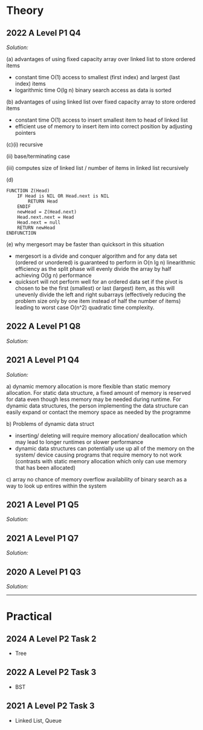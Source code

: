 # Theory
## 2022 A Level P1 Q4
*Solution:*

(a) advantages of using fixed capacity array over linked list to store ordered items
- constant time O(1) access to smallest (first index) and largest (last index) items 
- logarithmic time O(lg n) binary search access as data is sorted 

(b) advantages of using linked list over fixed capacity array to store ordered items
- constant time O(1) access to insert smallest item to head of linked list
- efficient use of memory to insert item into correct position by adjusting pointers

(c)(i) recursive

(ii) base/terminating case

(iii) computes size of linked list / number of items in linked list recursively

(d)

```
FUNCTION Z(Head)
    IF Head is NIL OR Head.next is NIL
        RETURN Head
    ENDIF
    newHead = Z(Head.next)
    Head.next.next = Head
    Head.next = null    
    RETURN newHead
ENDFUNCTION
```
(e) why mergesort may be faster than quicksort in this situation
- mergesort is a divide and conquer algorithm and for any data set (ordered or unordered) is guaranteed to perform in O(n lg n) linearithmic efficiency as the split phase will evenly divide the array by half achieving O(lg n) performance
- quicksort will not perform well for an ordered data set if the pivot is chosen to be the first (smallest) or last (largest) item, as this will unevenly divide the left and right subarrays (effectively reducing the problem size only by one item instead of half the number of items) leading to worst case O(n^2) quadratic time complexity.

## 2022 A Level P1 Q8
*Solution:*

## 2021 A Level P1 Q4
*Solution:*

a) dynamic memory allocation is more flexible than static memory allocation. 
For static data structure, a fixed amount of memory is reserved for data even though less memory may be needed during runtime. For dynamic data structures, the person implementing the data structure can easily expand or contact the memory space as needed by the programme 

b) Problems of dynamic data struct
- inserting/ deleting will require memory allocation/ deallocation which may lead to longer runtimes or slower performance 
- dynamic data structures can potentially use up all of the memory on the system/ device causing programs that require memory to not work (contrasts with static memory allocation which only can use memory that has been allocated)

c) array
no chance of memory overflow 
availability of binary search as a way to look up entires within the system

## 2021 A Level P1 Q5
*Solution:*

## 2021 A Level P1 Q7
*Solution:*

## 2020 A Level P1 Q3
*Solution:*

---
# Practical
## 2024 A Level P2 Task 2
- Tree
## 2022 A Level P2 Task 3
- BST
## 2021 A Level P2 Task 3
- Linked List, Queue

